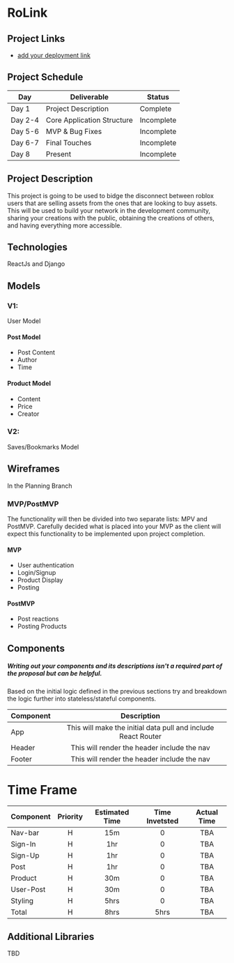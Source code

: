 # RoLink

## Project Links

- [add your deployment link]()

## Project Schedule

|  Day | Deliverable | Status
|---|---| ---|
|Day 1| Project Description | Complete
|Day 2-4| Core Application Structure | Incomplete
|Day 5-6| MVP & Bug Fixes | Incomplete
|Day 6-7| Final Touches | Incomplete
|Day 8| Present | Incomplete

## Project Description

This project is going to be used to bidge the disconnect between roblox users that are selling assets from the ones that are looking to buy assets. This will be used to build your network in the development community, sharing your creations with the public, obtaining the creations of others, and having everything more accessible.


## Technologies
ReactJs and Django

## Models
### V1:
User Model
#### Post Model
- Post Content
- Author
- Time
#### Product Model
- Content
- Price
- Creator

### V2:
Saves/Bookmarks Model


## Wireframes

In the Planning Branch


### MVP/PostMVP

The functionality will then be divided into two separate lists: MPV and PostMVP.  Carefully decided what is placed into your MVP as the client will expect this functionality to be implemented upon project completion.  

#### MVP
- User authentication
- Login/Signup
- Product Display
- Posting


#### PostMVP

- Post reactions
- Posting Products

## Components
##### Writing out your components and its descriptions isn't a required part of the proposal but can be helpful.

Based on the initial logic defined in the previous sections try and breakdown the logic further into stateless/stateful components. 


| Component | Description | 
| --- | :---: |  
| App | This will make the initial data pull and include React Router| 
| Header | This will render the header include the nav | 
| Footer | This will render the header include the nav | 


# Time Frame

| Component | Priority | Estimated Time | Time Invetsted | Actual Time |
| --- | :---: |  :---: | :---: | :---: |
| Nav-bar | H | 15m| 0 | TBA |
| Sign-In | H | 1hr| 0 | TBA |
| Sign-Up | H | 1hr| 0 | TBA |
| Post | H | 1hr| 0 | TBA |
| Product | H | 30m| 0 | TBA |
| User-Post | H | 30m| 0 | TBA |
| Styling | H | 5hrs| 0 | TBA |
| Total | H | 8hrs| 5hrs | TBA |

## Additional Libraries
 TBD

